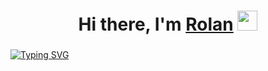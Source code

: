 <h1 align="center">Hi there, I'm <a href="https://github.com/Zak618" target="_blank">Rolan</a> 
<img src="https://github.com/blackcater/blackcater/raw/main/images/Hi.gif" height="32"/></h1>
<h3 align="center">   </h3>

[![Typing SVG](https://readme-typing-svg.herokuapp.com?color=%2336BCF7&lines=Junior+Front-End+Software+Engineer)](https://git.io/typing-svg)
